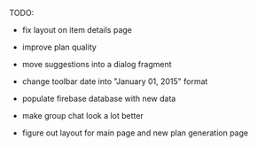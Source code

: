 TODO:
- fix layout on item details page
- improve plan quality
- move suggestions into a dialog fragment
- change toolbar date into "January 01, 2015" format
- populate firebase database with new data
- make group chat look a lot better

- figure out layout for main page and new plan generation page